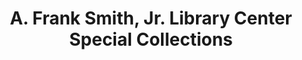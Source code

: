 ---
layout: repo
title: "A. Frank Smith, Jr. Library Center Special Collections"
id: 16829
permalink: repos/16829/
---